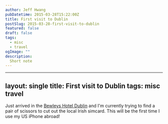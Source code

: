 ```yaml
---
author: Jeff Hwang
pubDatetime: 2015-03-28T15:22:00Z
title: First visit to Dublin
postSlug: 2015-03-28-first-visit-to-dublin
featured: false
draft: false
tags:
  - misc
  - travel
ogImage: ""
description:
  Short note
---
```


---
layout: single
title: First visit to Dublin
tags: misc travel
---
Just arrived in the [Bewleys Hotel Dublin](http://www.bewleyshotels.com/) and I'm currently trying to find a pair of scissors to cut out the local Irish simcard. This will be the first time I use my US iPhone abroad!

